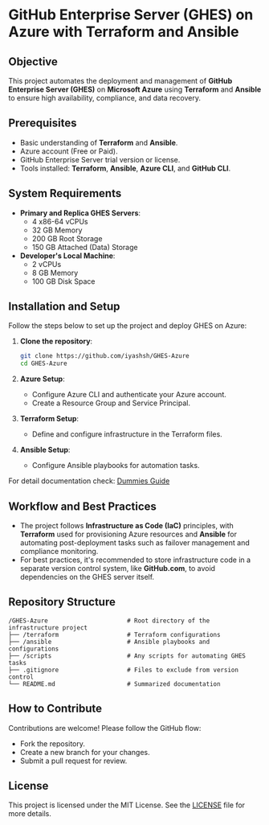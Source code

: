 # GitHub Enterprise Server (GHES) on Azure with Terraform and Ansible

## Objective
This project automates the deployment and management of **GitHub Enterprise Server (GHES)** on **Microsoft Azure** using **Terraform** and **Ansible** to ensure high availability, compliance, and data recovery.

## Prerequisites
- Basic understanding of **Terraform** and **Ansible**.
- Azure account (Free or Paid).
- GitHub Enterprise Server trial version or license.
- Tools installed: **Terraform**, **Ansible**, **Azure CLI**, and **GitHub CLI**.

## System Requirements
- **Primary and Replica GHES Servers**:
  - 4 x86-64 vCPUs
  - 32 GB Memory
  - 200 GB Root Storage
  - 150 GB Attached (Data) Storage
- **Developer's Local Machine**:
  - 2 vCPUs
  - 8 GB Memory
  - 100 GB Disk Space

## Installation and Setup
Follow the steps below to set up the project and deploy GHES on Azure:

1. **Clone the repository**:
    ```bash
    git clone https://github.com/iyashsh/GHES-Azure
    cd GHES-Azure
    ```

2. **Azure Setup**:
    - Configure Azure CLI and authenticate your Azure account.
    - Create a Resource Group and Service Principal.

3. **Terraform Setup**:
    - Define and configure infrastructure in the Terraform files.

4. **Ansible Setup**:
    - Configure Ansible playbooks for automation tasks.

For detail documentation check: [Dummies Guide](./doc) 

## Workflow and Best Practices
- The project follows **Infrastructure as Code (IaC)** principles, with **Terraform** used for provisioning Azure resources and **Ansible** for automating post-deployment tasks such as failover management and compliance monitoring.
- For best practices, it's recommended to store infrastructure code in a separate version control system, like **GitHub.com**, to avoid dependencies on the GHES server itself.

## Repository Structure
```plaintext
/GHES-Azure                      # Root directory of the infrastructure project
├── /terraform                   # Terraform configurations
├── /ansible                     # Ansible playbooks and configurations
├── /scripts                     # Any scripts for automating GHES tasks
├── .gitignore                   # Files to exclude from version control
└── README.md                    # Summarized documentation
```

## How to Contribute
Contributions are welcome! Please follow the GitHub flow:
- Fork the repository.
- Create a new branch for your changes.
- Submit a pull request for review.

## License
This project is licensed under the MIT License. See the [LICENSE](LICENSE) file for more details.
